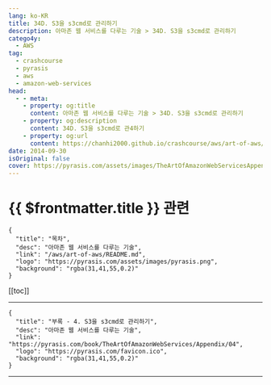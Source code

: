 ```yaml
---
lang: ko-KR
title: 34D. S3을 s3cmd로 관리하기
description: 아마존 웹 서비스를 다루는 기술 > 34D. S3을 s3cmd로 관리하기
catego4y:
  - AWS
tag: 
  - crashcourse
  - pyrasis
  - aws 
  - amazon-web-services
head:
  - - meta:
    - property: og:title
      content: 아마존 웹 서비스를 다루는 기술 > 34D. S3을 s3cmd로 관리하기
    - property: og:description
      content: 34D. S3을 s3cmd로 관4하기
    - property: og:url
      content: https://chanhi2000.github.io/crashcourse/aws/art-of-aws/34D.html
date: 2014-09-30
isOriginal: false
cover: https://pyrasis.com/assets/images/TheArtOfAmazonWebServicesAppendix/12_.png
---
```


# {{ $frontmatter.title }} 관련

```component VPCard
{
  "title": "목차",
  "desc": "아마존 웹 서비스를 다루는 기술",
  "link": "/aws/art-of-aws/README.md",
  "logo": "https://pyrasis.com/assets/images/pyrasis.png",
  "background": "rgba(31,41,55,0.2)"
}
```

[[toc]]

---

```component VPCard
{
  "title": "부록 - 4. S3을 s3cmd로 관리하기",
  "desc": "아마존 웹 서비스를 다루는 기술",
  "link": "https://pyrasis.com/book/TheArtOfAmazonWebServices/Appendix/04",
  "logo": "https://pyrasis.com/favicon.ico",
  "background": "rgba(31,41,55,0.2)"
}
```

<!-- TODO: 작성 -->

---
